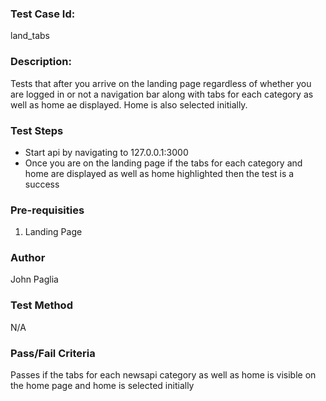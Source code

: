 ### Test Case Id: 
land_tabs

### Description:
Tests that after you arrive on the landing page regardless of whether you
are logged in or not a navigation bar along with tabs for each category as well as home ae displayed.
Home is also selected initially.

### Test Steps 
- Start api by navigating to 127.0.0.1:3000
- Once you are on the landing page if the tabs for each category and home are displayed as well as home highlighted then the test is a success

### Pre-requisities
1. Landing Page

### Author
John Paglia

### Test Method
N/A

### Pass/Fail Criteria
Passes if the tabs for each newsapi category as well as home is visible on
the home page and home is selected initially